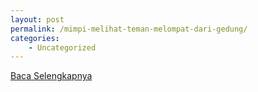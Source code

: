 ```yaml
---
layout: post
permalink: /mimpi-melihat-teman-melompat-dari-gedung/
categories:
    - Uncategorized
---
```


[Baca Selengkapnya](/02)
